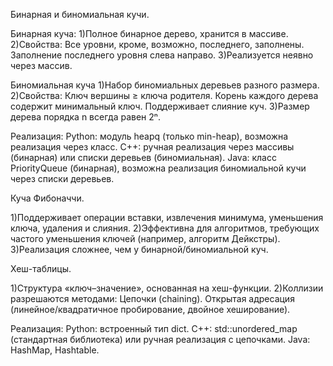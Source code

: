 Бинарная и биномиальная кучи.

Бинарная куча:
1)Полное бинарное дерево, хранится в массиве.
2)Свойства:
      Все уровни, кроме, возможно, последнего, заполнены.
      Заполнение последнего уровня слева направо.
3)Реализуется неявно через массив.


Биномиальная куча
1)Набор биномиальных деревьев разного размера.
2)Свойства:
        Ключ вершины ≥ ключа родителя.
        Корень каждого дерева содержит минимальный ключ.
        Поддерживает слияние куч.
3)Размер дерева порядка n всегда равен 2ⁿ.


Реализация:
    Python: модуль heapq (только min-heap), возможна реализация через класс.
    C++: ручная реализация через массивы (бинарная) или списки деревьев (биномиальная).
    Java: класс PriorityQueue (бинарная), возможна реализация биномиальной кучи через списки деревьев.


Куча Фибоначчи.

1)Поддерживает операции вставки, извлечения минимума, уменьшения ключа, удаления и слияния.
2)Эффективна для алгоритмов, требующих частого уменьшения ключей (например, алгоритм Дейкстры).
3)Реализация сложнее, чем у бинарной/биномиальной куч.


Хеш-таблицы.

1)Структура «ключ–значение», основанная на хеш-функции.
2)Коллизии разрешаются методами:
    Цепочки (chaining).
    Открытая адресация (линейное/квадратичное пробирование, двойное хеширование).

Реализация:
    Python: встроенный тип dict.
    C++: std::unordered_map (стандартная библиотека) или ручная реализация с цепочками.
    Java: HashMap, Hashtable.




    
